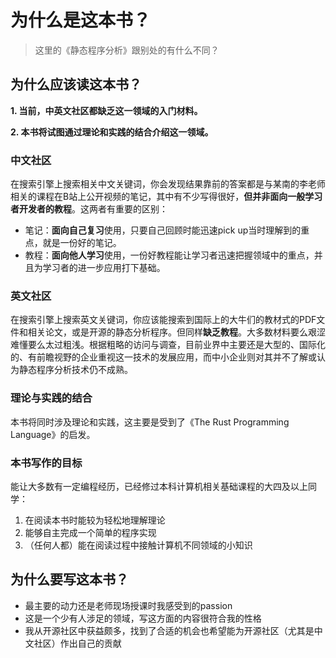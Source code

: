 # 为什么是这本书？

> 这里的《静态程序分析》跟别处的有什么不同？

## 为什么应该读这本书？

**1. 当前，中英文社区都缺乏这一领域的入门材料。**

**2. 本书将试图通过理论和实践的结合介绍这一领域。**

### 中文社区

在搜索引擎上搜索相关中文关键词，你会发现结果靠前的答案都是与某南的李老师相关的课程在B站上公开视频的笔记，其中有不少写得很好，**但并非面向一般学习者开发者的教程**。这两者有重要的区别：

* 笔记：**面向自己复习**使用，只要自己回顾时能迅速pick up当时理解到的重点，就是一份好的笔记。
* 教程：**面向他人学习**使用，一份好教程能让学习者迅速把握领域中的重点，并且为学习者的进一步应用打下基础。

### 英文社区

在搜索引擎上搜索英文关键词，你应该能搜索到国际上的大牛们的教材式的PDF文件和相关论文，或是开源的静态分析程序。但同样**缺乏教程**。大多数材料要么艰涩难懂要么太过粗浅。根据粗略的访问与调查，目前业界中主要还是大型的、国际化的、有前瞻视野的企业重视这一技术的发展应用，而中小企业则对其并不了解或认为静态程序分析技术仍不成熟。

### 理论与实践的结合

本书将同时涉及理论和实践，这主要是受到了《The Rust Programming Language》的启发。

### 本书写作的目标

能让大多数有一定编程经历，已经修过本科计算机相关基础课程的大四及以上同学：

1. 在阅读本书时能较为轻松地理解理论
2. 能够自主完成一个简单的程序实现
3. （任何人都）能在阅读过程中接触计算机不同领域的小知识

## 为什么要写这本书？

* 最主要的动力还是老师现场授课时我感受到的passion
* 这是一个少有人涉足的领域，写这方面的内容很符合我的性格
* 我从开源社区中获益颇多，找到了合适的机会也希望能为开源社区（尤其是中文社区）作出自己的贡献